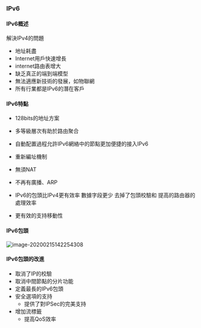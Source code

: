 ### IPv6

#### IPv6概述

解決IPv4的問題

* 地址耗盡
* Internet用戶快速增長
* internet路由表增大
* 缺乏真正的端到端模型
* 無法適應新技術的發展，如物聯網
* 所有行業都是IPv6的潛在客戶

#### IPv6特點

* 128bits的地址方案

* 多等級層次有助於路由聚合

* 自動配置過程允許IPv6網絡中的節點更加便捷的接入IPv6

* 重新編址機制
* 無須NAT
* 不再有廣播、ARP
* IPv6的包頭比IPv4更有效率 數據字段更少 去掉了包頭校驗和 提高的路由器的處理效率 
* 更有效的支持移動性

#### IPv6包頭

![image-20200215142254308](C:\Users\bited\AppData\Roaming\Typora\typora-user-images\image-20200215142254308.png)

#### IPv6包頭的改進

* 取消了IP的校驗
* 取消中間節點的分片功能
* 定義最長的IPv6包頭
* 安全選項的支持
  * 提供了對IPSec的完美支持
* 增加流標籤
  - 提高QoS效率

